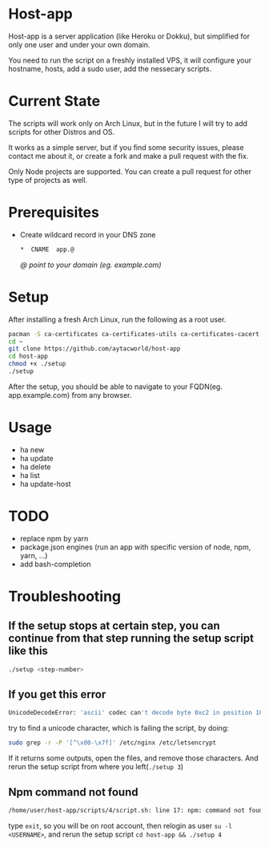 # Host-app

Host-app is a server application (like Heroku or Dokku), but simplified for only one user and under your own domain.

You need to run the script on a freshly installed VPS, it will configure your hostname, hosts, add a sudo user, add the nessecary scripts.

# Current State
The scripts will work only on Arch Linux, but in the future I will try to add
scripts for other Distros and OS.

It works as a simple server, but if you find some security issues, please contact me about it, or create a fork and make a pull request with the fix.

Only Node projects are supported. You can create a pull request for other type of projects as well.

# Prerequisites
- Create wildcard record in your DNS zone
  ```bash
  *  CNAME  app.@
  ```
  _@ point to your domain (eg. example.com)_

# Setup
After installing a fresh Arch Linux, run the following as a root user.

```bash
pacman -S ca-certificates ca-certificates-utils ca-certificates-cacert ca-certificates-mozilla
cd ~
git clone https://github.com/aytacworld/host-app
cd host-app
chmod +x ./setup
./setup
```

After the setup, you should be able to navigate to your FQDN(eg. app.example.com) from any browser.

# Usage

- ha new <app-name>
- ha update <app-name>
- ha delete <app-name>
- ha list
- ha update-host

# TODO

- replace npm by yarn
- package.json engines (run an app with specific version of node, npm, yarn, ...)
- add bash-completion

# Troubleshooting

## If the setup stops at certain step, you can continue from that step running the setup script like this
```bash
./setup <step-number>
```

## If you get this error
```bash
UnicodeDecodeError: 'ascii' codec can't decode byte 0xc2 in position 10453: ordinal not in range(128)
```
try to find a unicode character, which is failing the script, by doing:
```bash
sudo grep -r -P '[^\x00-\x7f]' /etc/nginx /etc/letsencrypt
```
If it returns some outputs, open the files, and remove those characters. And rerun the setup script from where you left(`./setup 3`)

## Npm command not found
```bash
/home/user/host-app/scripts/4/script.sh: line 17: npm: command not found
```
type `exit`, so you will be on root account, then relogin as user `su -l <USERNAME>`, and rerun the setup script `cd host-app && ./setup 4`